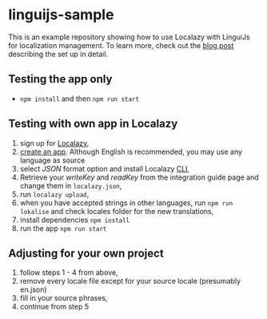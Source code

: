 # linguijs-sample

This is an example repository showing how to use Localazy with LinguiJs for localization management.
To learn more, check out the [blog post](https://localazy.com/blog/how-to-localise-your-react-app-with-linguijs-and-localazy) describing the set up in detail.

## Testing the app only
- `npm install` and then `npm run start`

## Testing with own app in Localazy
1. sign up for [Localazy](https://localazy.com/register),
2. [create an app](https://localazy.com/my/create). Although English is recommended, you may use any language as source 
3. select *JSON* format option and install Localazy [CLI](https://testing.localazy.com/docs/cli/installation),
4. Retrieve your _writeKey_ and _readKey_ from the integration guide page and change them in `localazy.json`,
5. run `localazy upload`,
6. when you have accepted strings in other languages, run `npm run lokalise` and check locales folder for the new translations,
7. install dependencies `npm install`
8. run the app `npm run start`

## Adjusting for your own project
1. follow steps 1 - 4 from above,
2. remove every locale file except for your source locale (presumably en.json)
3. fill in your source phrases,
4. continue from step 5

